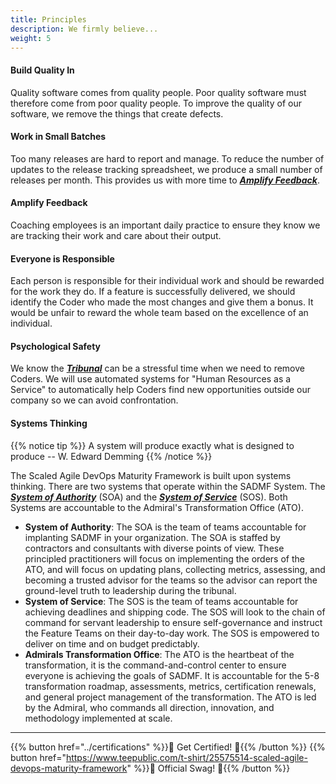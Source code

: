 ```yaml
---
title: Principles
description: We firmly believe...
weight: 5
---
```


#### Build Quality In

Quality software comes from quality people. Poor quality software must therefore come from poor quality people. To improve the quality of our software, we remove the things that create defects.

#### Work in Small Batches

Too many releases are hard to report and manage. To reduce the number of updates to the release tracking spreadsheet, we produce a small number of releases per month. This provides us with more time to *[**Amplify Feedback**](#amplify-feedback)*.

#### Amplify Feedback

Coaching employees is an important daily practice to ensure they know we are tracking their work and care about their output.

#### Everyone is Responsible

Each person is responsible for their individual work and should be rewarded for the work they do. If a feature is successfully delivered, we should identify the Coder who made the most changes and give them a bonus. It would be unfair to reward the whole team based on the excellence of an individual.

#### Psychological Safety

We know the *[**Tribunal**](../release-convoy/#tribunal)* can be a stressful time when we need to remove Coders. We will use automated systems for "Human Resources as a Service" to automatically help Coders find new opportunities outside our company so we can avoid confrontation.

#### Systems Thinking

{{% notice tip %}}
A system will produce exactly what is designed to produce -- W. Edward Demming
{{% /notice %}}

The Scaled Agile DevOps Maturity Framework is built upon systems thinking. There are two systems that operate within the SADMF System. The *[**System of Authority**](#system-of-authority)* (SOA) and the *[**System of Service**](#system-of-service)* (SOS). Both Systems are accountable to the Admiral's Transformation Office (ATO).

- **System of Authority**: The SOA is the team of teams accountable for implanting SADMF in your organization. The SOA is staffed by contractors and consultants with diverse points of view. These principled practitioners will focus on implementing the orders of the ATO, and will focus on updating plans, collecting metrics, assessing, and becoming a trusted advisor for the teams so the advisor can report the ground-level truth to leadership during the tribunal.
- **System of Service**: The SOS is the team of teams accountable for achieving deadlines and shipping code. The SOS will look to the chain of command for servant leadership to ensure self-governance and instruct the Feature Teams on their day-to-day work. The SOS is empowered to deliver on time and on budget predictably.
- **Admirals Transformation Office**: The ATO is the heartbeat of the transformation, it is the command-and-control center to ensure everyone is achieving the goals of SADMF. It is accountable for the 5-8 transformation roadmap, assessments, metrics, certification renewals, and general project management of the transformation. The ATO is led by the Admiral, who commands all direction, innovation, and methodology implemented at scale.

---

{{% button href="../certifications" %}}🏅 Get Certified! 🏅{{% /button %}}
{{% button href="https://www.teepublic.com/t-shirt/25575514-scaled-agile-devops-maturity-framework" %}}💸 Official Swag! 💸{{% /button %}}
